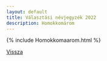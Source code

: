 ```yaml
---
layout: default
title: Választási névjegyzék 2022
description: Homokkomárom
---
```


{% include Homokkomaarom.html %}

[Vissza](./)